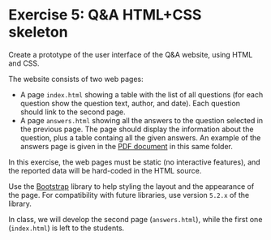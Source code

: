 # Exercise 5: Q&A HTML+CSS skeleton

Create a prototype of the user interface of the Q&A website, using HTML and CSS.

The website consists of two web pages:

- A page `index.html` showing a table with the list of all questions (for each question show the question text, author, and date). Each question should link to the second page.
- A page `answers.html` showing all the answers to the question selected in the previous page. The page should display the information about the question, plus a table containg all the given answers. An example of the answers page is given in the [PDF document](./qa-webpage-mockup.pdf) in this same folder.

In this exercise, the web pages must be static (no interactive features), and the reported data will be hard-coded in the HTML source.

Use the [Bootstrap](https://getbootstrap.com/) library to help styling the layout and the appearance of the page. For compatibility with future libraries, use version `5.2.x` of the library.

In class, we will develop the second page (`answers.html`), while the first one (`index.html`) is left to the students.
